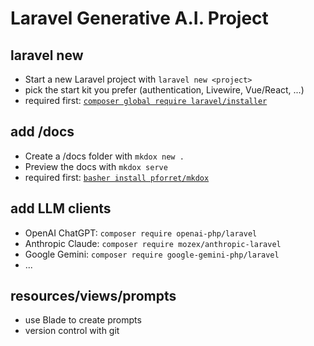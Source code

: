 # Laravel Generative A.I. Project

## laravel new

* Start a new Laravel project with `laravel new <project>`
* pick the start kit you prefer (authentication, Livewire, Vue/React, ...)
* required first: [`composer global require laravel/installer`](https://laravel.com/docs/12.x/installation)

## add /docs

* Create a /docs folder with `mkdox new .`
* Preview the docs with `mkdox serve`
* required first: [`basher install pforret/mkdox`](https://github.com/pforret/mkdox)


## add LLM clients

* OpenAI ChatGPT: `composer require openai-php/laravel`
* Anthropic Claude: `composer require mozex/anthropic-laravel`
* Google Gemini: `composer require google-gemini-php/laravel`
* ...


## resources/views/prompts

* use Blade to create prompts
* version control with git
